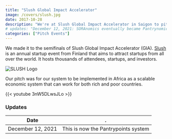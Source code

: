 ```yaml
---
title: "Slush Global Impact Accelerator"
image: /covers/slush.jpg
date: 2017-10-28
description: "We're at Slush Global Impact Accelerator in Saigon to pitch our economic system"
# updates: "December 12, 2021: SORAnomics eventually became Pantrynomics as a result of the community pantry phenomenon in 2020"
categories: ["Pitch Events"]
---
```



We made it to the semifinals of Slush Global Impact Accelerator (GIA). [Slush](http://www.slush.org) is an annual startup event from Finland that aims to attract startups from all over the world. It hosts thousands of attendees, startups, and investors.

![SLUSH Logo](https://sorasystem.sirv.com/logos/slush.png)

Our pitch was for our system to be implemented in Africa as a scalable economic system that can work for both rich and poor countries. 
 
{{< youtube 3nW5DLwsJLo >}}


### Updates

Date | .
--- | ---
December 12, 2021 | This is now the Pantrypoints system

<!-- April 2021 | SORA is now Pantrypoints, based on the 4 Laws of Value -->

